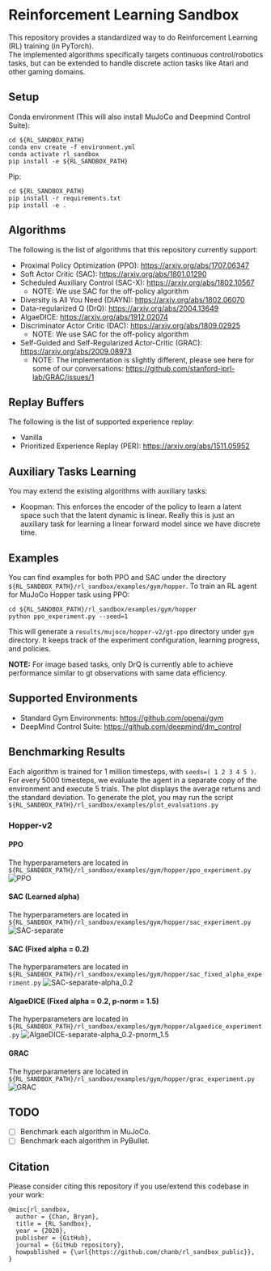 # Reinforcement Learning Sandbox
This repository provides a standardized way to do Reinforcement Learning (RL) training (in PyTorch).  
The implemented algorithms specifically targets continuous control/robotics tasks, but can be 
extended to handle discrete action tasks like Atari and other gaming domains.

## Setup
Conda environment (This will also install MuJoCo and Deepmind Control Suite):
```
cd ${RL_SANDBOX_PATH}
conda env create -f environment.yml
conda activate rl_sandbox
pip install -e ${RL_SANDBOX_PATH}
```

Pip:
```
cd ${RL_SANDBOX_PATH}
pip install -r requirements.txt
pip install -e .
```

## Algorithms
The following is the list of algorithms that this repository currently support:
- Proximal Policy Optimization (PPO): https://arxiv.org/abs/1707.06347
- Soft Actor Critic (SAC): https://arxiv.org/abs/1801.01290
- Scheduled Auxiliary Control (SAC-X): https://arxiv.org/abs/1802.10567
  - NOTE: We use SAC for the off-policy algorithm
- Diversity is All You Need (DIAYN): https://arxiv.org/abs/1802.06070
- Data-regularized Q (DrQ): https://arxiv.org/abs/2004.13649
- AlgaeDICE: https://arxiv.org/abs/1912.02074
- Discriminator Actor Critic (DAC): https://arxiv.org/abs/1809.02925
  - NOTE: We use SAC for the off-policy algorithm
- Self-Guided and Self-Regularized Actor-Critic (GRAC): https://arxiv.org/abs/2009.08973
  - NOTE: The implementation is slightly different, please see here for some of our conversations: https://github.com/stanford-iprl-lab/GRAC/issues/1

## Replay Buffers
The following is the list of supported experience replay:
- Vanilla
- Prioritized Experience Replay (PER): https://arxiv.org/abs/1511.05952

## Auxiliary Tasks Learning
You may extend the existing algorithms with auxiliary tasks:
- Koopman: This enforces the encoder of the policy to learn a latent space such that the latent dynamic is linear. Really this is just an auxiliary task for learning a linear forward model since we have discrete time.


## Examples
You can find examples for both PPO and SAC under the directory `${RL_SANDBOX_PATH}/rl_sandbox/examples/gym/hopper`. To train an RL agent for MuJoCo Hopper task using PPO:
```
cd ${RL_SANDBOX_PATH}/rl_sandbox/examples/gym/hopper
python ppo_experiment.py --seed=1
```

This will generate a `results/mujoco/hopper-v2/gt-ppo` directory under `gym` directory. It keeps track of the experiment configuration, learning progress, and policies.

**NOTE:** For image based tasks, only DrQ is currently able to achieve performance similar to gt observations with same data efficiency.

## Supported Environments
- Standard Gym Environments: https://github.com/openai/gym
- DeepMind Control Suite: https://github.com/deepmind/dm_control

## Benchmarking Results
Each algorithm is trained for 1 million timesteps, with `seeds=( 1 2 3 4 5 )`. For every 5000 timesteps, we evaluate the agent in a separate copy of the environment and execute 5 trials. The plot displays the average returns and the standard deviation. To generate the plot, you may run the script `${RL_SANDBOX_PATH}/rl_sandbox/examples/plot_evaluations.py`

### Hopper-v2
#### PPO
The hyperparameters are located in `${RL_SANDBOX_PATH}/rl_sandbox/examples/gym/hopper/ppo_experiment.py`
![PPO](benchmark_results/gt-ppo.png "PPO")

#### SAC (Learned alpha)
The hyperparameters are located in `${RL_SANDBOX_PATH}/rl_sandbox/examples/gym/hopper/sac_experiment.py`
![SAC-separate](benchmark_results/gt-sac-separate.png "SAC Fixed Alpha")

#### SAC (Fixed alpha = 0.2)
The hyperparameters are located in `${RL_SANDBOX_PATH}/rl_sandbox/examples/gym/hopper/sac_fixed_alpha_experiment.py`
![SAC-separate-alpha_0.2](benchmark_results/gt-sac-separate-alpha_0.2.png "SAC Fixed Alpha 0.2")

#### AlgaeDICE (Fixed alpha = 0.2, p-norm = 1.5)
The hyperparameters are located in `${RL_SANDBOX_PATH}/rl_sandbox/examples/gym/hopper/algaedice_experiment.py`
![AlgaeDICE-separate-alpha_0.2-pnorm_1.5](benchmark_results/gt-algaedice-pnorm_1.5.png "AlgaeDICE Fixed Alpha 0.2 P-Norm 1.5")

#### GRAC
The hyperparameters are located in `${RL_SANDBOX_PATH}/rl_sandbox/examples/gym/hopper/grac_experiment.py`
![GRAC](benchmark_results/gt-grac.png "GRAC")


## TODO
- [ ] Benchmark each algorithm in MuJoCo.
- [ ] Benchmark each algorithm in PyBullet.

## Citation
Please consider citing this repository if you use/extend this codebase in your work:
```
@misc{rl_sandbox,
  author = {Chan, Bryan},
  title = {RL Sandbox},
  year = {2020},
  publisher = {GitHub},
  journal = {GitHub repository},
  howpublished = {\url{https://github.com/chanb/rl_sandbox_public}},
}
```
